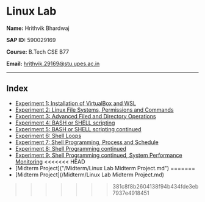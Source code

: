 # Linux Lab

**Name:** Hrithvik Bhardwaj

**SAP ID:** 590029169

**Course:** B.Tech CSE B77

**Email:** hrithvik.29169@stu.upes.ac.in

---

## Index

* [Experiment 1: Installation of VirtualBox and WSL]([590029169]Exp[1]_ScriptLog.md)
* [Experiment 2: Linux File Systems, Permissions and Commands]([590029169]Exp[2]_ScriptLog.md)
* [Experiment 3: Advanced Filed and Directory Operations]([590029169]Exp[3]_ScriptLog.md)
* [Experiment 4: BASH or SHELL scripting]([590029169]Exp[4]_ScriptLog.md)
* [Experiment 5: BASH or SHELL scripting continued]([590029169]Exp[5]_ScriptLog.md)
* [Experiment 6: Shell Loops]([590029169]Exp[6]_ScriptLog.md)
* [Experiment 7: Shell Programming, Process and Schedule]([590029169]Exp[7]_ScriptLog.md)
* [Experiment 8: Shell Programming continued]([590029169]Exp[8]_ScriptLog.md)
* [Experiment 9: Shell Programming continued, System Performance Monitoring]([590029169]Exp[9]_ScriptLog.md)
<<<<<<< HEAD
* [Midterm Project]("/Midterm/Linux Lab Midterm Project.md")
=======
* [Midterm Project](/Midterm/Linux Lab Midterm Project.md)
>>>>>>> 381c8f8b2604138f94b434fde3eb7937e4918451
